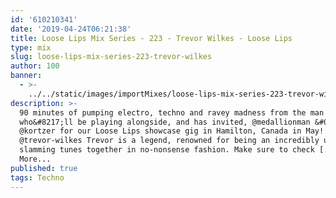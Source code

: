 ```yaml
---
id: '610210341'
date: '2019-04-24T06:21:38'
title: Loose Lips Mix Series - 223 - Trevor Wilkes - Loose Lips
type: mix
slug: loose-lips-mix-series-223-trevor-wilkes
author: 100
banner:
  - >-
    ../../static/images/importMixes/loose-lips-mix-series-223-trevor-wilkes/image3161.jpeg
description: >-
  90 minutes of pumping electro, techno and ravey madness from the man
  who&#8217;ll be playing alongside, and has invited, @medallionman &#038;
  @kortzer for our Loose Lips showcase gig in Hamilton, Canada in May!
  @trevor-wilkes Trevor is a legend, renowned for being an incredibly unique DJ,
  slamming tunes together in no-nonsense fashion. Make sure to check [...]Read
  More...
published: true
tags: Techno
---
```

